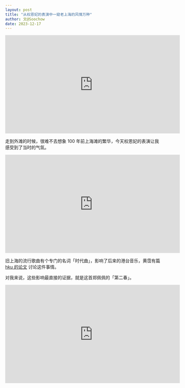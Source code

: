 ```yaml
---
layout: post
title: "从权恩妃的表演中一窥老上海的风情万种"
author: 文@Soochow
date: 2023-12-17
---
```


<iframe width="560" height="315" src="https://www.youtube.com/embed/pb0-X2lMd5I?si=Fq2FSX8xw5ydw5Uy" title="YouTube video player" frameborder="0" allow="accelerometer; autoplay; clipboard-write; encrypted-media; gyroscope; picture-in-picture; web-share" allowfullscreen></iframe>

走到外滩的时候，很难不去想象 100 年前上海滩的繁华，今天权恩妃的表演让我感受到了当时的气氛。

<iframe width="560" height="315" src="https://www.youtube-nocookie.com/embed/eWPi9-GahG8" title="YouTube video player" frameborder="0" allow="accelerometer; autoplay; clipboard-write; encrypted-media; gyroscope; picture-in-picture; web-share" allowfullscreen></iframe>

旧上海的流行歌曲有个专门的名词「时代曲」，影响了后来的港台音乐，黄霑有篇 [hku 的论文](https://g-city.sass.org.cn/_upload/article/files/d6/d5/b92b709f4a12989d9accd2517057/4d36f984-177c-4523-a0c4-b60ae01b228d.pdf) 讨论这件事情。

对我来说，这些影响最直接的证据，就是这首郑佩佩的「第二春」。

<iframe width="560" height="315" src="https://www.youtube.com/embed/9Xg1WUsdkK8?si=8GRN51mAMf9QufYe" title="YouTube video player" frameborder="0" allow="accelerometer; autoplay; clipboard-write; encrypted-media; gyroscope; picture-in-picture; web-share" allowfullscreen></iframe>
